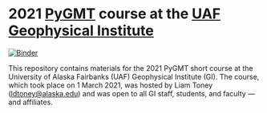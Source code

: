 # 2021 [PyGMT](https://www.pygmt.org/latest/) course at the [UAF Geophysical Institute](https://www.gi.alaska.edu/)

[![Binder](https://binder.pangeo.io/badge_logo.svg)](https://bit.ly/3jFtBNN)

This repository contains materials for the 2021 PyGMT short course at the
University of Alaska Fairbanks (UAF) Geophysical Institute (GI). The course,
which took place on 1 March 2021, was hosted by Liam Toney
([ldtoney@alaska.edu](mailto:ldtoney@alaska.edu)) and was open to all GI staff,
students, and faculty — and affiliates.
